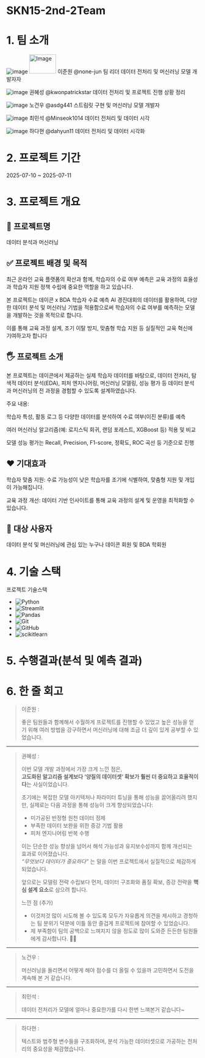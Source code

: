 # SKN15-2nd-2Team

# 1. 팀 소개

![image](https://github.com/user-attachments/assets/5e7776ec-9008-42ca-ace1-d4c66b7e3fc1)
<img width="70" height="50" alt="Image" src="https://github.com/user-attachments/assets/47e34638-b550-4bfc-b4ac-dc3ea8251a30" />
이준원 @none-jun  팀 리더 데이터 전처리 및 머신러닝 모델 개발자자


![image](https://github.com/user-attachments/assets/f95ddcc3-dfa5-4a9d-b67b-755e12576056)
권혜성 @kwonpatrickstar  데이터 전처리 및 프로젝트 진행 상황 정리


![image](https://github.com/user-attachments/assets/bcb238d6-c996-4f13-a597-61d3e3598995)
노건우 @asdg441  스트림릿 구현 및 머신러닝 모델 개발자


![image](https://github.com/user-attachments/assets/ca1bf9b8-e749-4ec6-8fb6-f0da5a33ede2)
최민석 @Minseok1014  데이터 전처리 및 데이터 시각


![image](https://github.com/user-attachments/assets/a0f4ac80-eb2e-48f9-a472-1de299eec9eb)
하다현 @dahyun11  데이터 전처리 및 데이터 시각화


# 2. 프로젝트 기간

2025-07-10 ~ 2025-07-11

# 3. 프로젝트 개요

## 📕 프로젝트명
데이터 분석과 머신러닝

## ✅ 프로젝트 배경 및 목적
최근 온라인 교육 플랫폼의 확산과 함께, 학습자의 수료 여부 예측은 교육 과정의 효율성과 학습자 지원 정책 수립에 중요한 역할을 하고 있습니다.

본 프로젝트는 데이콘 x BDA 학습자 수료 예측 AI 경진대회의 데이터를 활용하여, 다양한 데이터 분석 및 머신러닝 기법을 적용함으로써 학습자의 수료 여부를 예측하는 모델을 개발하는 것을 목적으로 합니다.

이를 통해 교육 과정 설계, 조기 이탈 방지, 맞춤형 학습 지원 등 실질적인 교육 혁신에 기여하고자 합니다

## 🖐️ 프로젝트 소개
본 프로젝트는 데이콘에서 제공하는 실제 학습자 데이터를 바탕으로, 데이터 전처리, 탐색적 데이터 분석(EDA), 피처 엔지니어링, 머신러닝 모델링, 성능 평가 등 
데이터 분석과 머신러닝의 전 과정을 경험할 수 있도록 설계하였습니다.

주요 내용:

학습자 특성, 활동 로그 등 다양한 데이터를 분석하여 수료 여부(이진 분류)를 예측

여러 머신러닝 알고리즘(예: 로지스틱 회귀, 랜덤 포레스트, XGBoost 등) 적용 및 비교

모델 성능 평가는 Recall, Precision, F1-score, 정확도, ROC 곡선 등 기준으로 진행


## ❤️ 기대효과

학습자 맞춤 지원: 수료 가능성이 낮은 학습자를 조기에 식별하여, 맞춤형 지원 및 개입이 가능해집니다.

교육 과정 개선: 데이터 기반 인사이트를 통해 교육 과정의 설계 및 운영을 최적화할 수 있습니다.

## 👤 대상 사용자

데이터 분석 및 머신러닝에 관심 있는 누구나
데이콘 회원 및 BDA 학회원


# 4. 기술 스택

프로젝트 기술스택
- ![Python](https://img.shields.io/badge/Python-3776AB?logo=python&logoColor=white)
- ![Streamlit](https://img.shields.io/badge/Streamlit-FF4B4B?logo=streamlit&logoColor=white)
- ![Pandas](https://img.shields.io/badge/Pandas-150458?logo=pandas&logoColor=white)
- ![Git](https://img.shields.io/badge/Git-F05032?logo=git&logoColor=white)
- ![GitHub](https://img.shields.io/badge/GitHub-181717?logo=github&logoColor=white)
- ![scikitlearn](https://img.shields.io/badge/scikitlearn-F7931E?logo=scikitlearn&logoColor=white)


# 5. 수행결과(분석 및 예측 결과)



# 6. 한 줄 회고

> 이준원 :
> 
> 좋은 팀원들과 함께해서 수월하게 프로젝트를 진행할 수 있었고 높은 성능을 얻기 위해 여러 방법을 강구하면서 머신러닝에 대해 조금 더 깊이 있게 공부할 수 있었습니다. 
---
> 권혜성 :
> 
> 이번 모델 개발 과정에서 가장 크게 느낀 점은,  
> **고도화된 알고리즘 설계보다 ‘양질의 데이터셋’ 확보가 훨씬 더 중요하고 효율적이다**는 사실이었습니다.
>
> 초기에는 복잡한 모델 아키텍처나 파라미터 튜닝을 통해 성능을 끌어올리려 했지만, 실제로는 다음 과정을 통해 성능이 크게 향상되었습니다:  
> - 미가공된 반정형 원천 데이터 정제  
> - 부족한 데이터 보완을 위한 증강 기법 활용  
> - 피처 엔지니어링 반복 수행
>
> 이는 단순한 성능 향상을 넘어서 해석 가능성과 유지보수성까지 함께 개선되는 효과로 이어졌습니다.  
> *“무엇보다 데이터가 중요하다”* 는 말을 이번 프로젝트에서 실질적으로 체감하게 되었습니다.
>
> 앞으로는 모델링 전략 수립보다 먼저, 데이터 구조화와 품질 확보, 증강 전략을 **핵심 설계 요소**로 삼으려 합니다.
>
> 느낀 점 (추가)
> - 이것저것 많이 시도해 볼 수 있도록 모두가 자유롭게 의견을 제시하고 경청하는 팀 분위기 덕분에 이틀 동안 즐겁게 프로젝트에 참여할 수 있었습니다.
> - 제 부족함이 팀의 공백으로 느껴지지 않을 정도로 많이 도와준 든든한 팀원들에게 감사합니다. 👍🏻
---
> 노건우 :
> 
> 머신러닝을 돌리면서 어떻게 해야 점수를 더 올릴 수 있을까 고민하면서 도전을 계속해 본 거 같습니다.
---
> 최민석 :
> 
> 데이터 전처리가 모델에 얼마나 중요한가를 다시 한번 느껴본거 같습니다~ 
---
> 하다현 :
>
> 텍스트와 범주형 변수들을 구조화하며, 분석 가능한 데이터셋으로 가공하는 전처리의 중요성을 체감했습니다.

